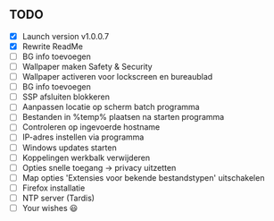 ## TODO
- [x] Launch version v1.0.0.7
- [x] Rewrite ReadMe
- [ ] BG info toevoegen
- [ ] Wallpaper maken Safety & Security
- [ ] Wallpaper activeren voor lockscreen en bureaublad
- [ ] BG info toevoegen
- [ ] SSP  afsluiten blokkeren
- [ ] Aanpassen locatie op scherm batch programma
- [ ] Bestanden in %temp% plaatsen na starten programma
- [ ] Controleren op ingevoerde hostname
- [ ] IP-adres instellen via programma
- [ ] Windows updates starten
- [ ] Koppelingen werkbalk verwijderen
- [ ] Opties snelle toegang -> privacy uitzetten
- [ ] Map opties 'Extensies voor bekende bestandstypen' uitschakelen
- [ ] Firefox installatie
- [ ] NTP server (Tardis)
- [ ] Your wishes :smiley: